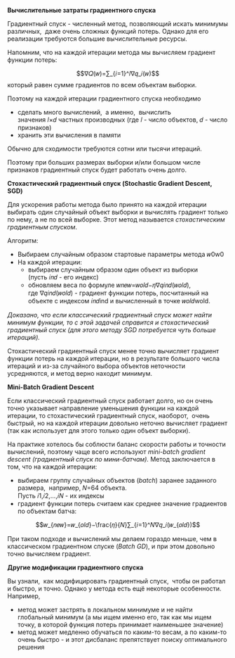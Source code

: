 
**Вычислительные затраты градиентного спуска**

Градиентный спуск - численный метод, позволяющий искать минимумы различных,  даже очень сложных функций потерь. Однако для его реализации требуются большие вычислительные ресурсы.

Напомним, что на каждой итерации метода мы вычисляем градиент функции потерь:

$$∇𝑄(𝑤)=∑_{𝑖=1}^𝑙∇𝑞_𝑖(𝑤)$$
который равен сумме градиентов по всем объектам выборки.

Поэтому на каждой итерации градиентного спуска необходимо

- сделать много вычислений,  а именно,  вычислить значения 𝑙×𝑑 частных производных (где 𝑙 - число объектов, 𝑑 - число признаков)
- хранить эти вычисления в памяти

Обычно для сходимости требуются сотни или тысячи итераций.

Поэтому при больших размерах выборки и/или большом числе признаков градиентный спуск будет работать очень долго.

**Стохастический градиентный спуск (Stochastic Gradient Descent, SGD)**

Для ускорения работы метода было принято на каждой итерации выбирать один случайный объект выборки и вычислять градиент только по нему, а не по всей выборке. Этот метод называется _стохастическим градиентным спуском_.

Алгоритм:

- Выбираем случайным образом стартовые параметры метода 𝑤0w0​
- На каждой итерации:
    - выбираем случайным образом один объект из выборки (пусть 𝑖𝑛𝑑 - его индекс)
    - обновляем веса по формуле 𝑤𝑛𝑒𝑤=𝑤𝑜𝑙𝑑−𝜂∇𝑞𝑖𝑛𝑑(𝑤𝑜𝑙𝑑),    
        где ∇𝑞𝑖𝑛𝑑(𝑤𝑜𝑙𝑑) - градиент функции потерь, посчитанный на объекте с индексом 𝑖𝑛𝑑ind и вычисленный в точке 𝑤𝑜𝑙𝑑wold​.

_Доказано, что если классический градиентный спуск может найти минимум функции, то с этой задачей справится и стохастический градиентный спуск (для этого методу SGD потребуется чуть больше итераций)._

Стохастический градиентный спуск менее точно вычисляет градиент функции потерь на каждой итерации, но в результате большого числа итераций и из-за случайного выбора объектов неточности усредняются, и метод верно находит минимум.

**Mini-Batch Gradient Descent**

Если классический градиентный спуск работает долго, но он очень точно указывает направление уменьшения функции на каждой итерации, то стохастический градиентный спуск, наоборот,  очень быстрый, но на каждой итерации довольно неточно вычисляет градиент (так как использует для этого только один объект выборки).

На практике хотелось бы соблюсти баланс скорости работы и точности вычислений, поэтому чаще всего используют _mini-batch gradient descent (градиентный спуск по мини-батчам)._ Метод заключается в том, что на каждой итерации:

- выбираем группу случайных объектов (_batch_) заранее заданного размера,  например, 𝑁=64 объекта.   
    Пусть 𝑖1,𝑖2,...,𝑖𝑁​ - их индексы
- градиент функции потерь считаем как среднее значение градиентов по объектам батча:

$$𝑤_{𝑛𝑒𝑤}=𝑤_{𝑜𝑙𝑑}−\frac{𝜂}{𝑁}∑_{𝑖=1}^𝑁∇𝑞_𝑖(𝑤_{𝑜𝑙𝑑})$$

При таком подходе и вычислений мы делаем гораздо меньше, чем в классическом градиентном спуске (_Batch GD_), и при этом довольно точно вычисляем градиент.

**Другие модификации градиентного спуска**

Вы узнали,  как модифицировать градиентный спуск,  чтобы он работал и быстро, и точно. Однако у метода есть ещё некоторые особенности. Например,

- метод может застрять в локальном минимуме и не найти глобальный минимум (а мы ищем именно его, так как мы ищем точку, в которой функция потерь принимает наименьшее значение)
- метод может медленно обучаться по каким-то весам, а по каким-то очень быстро - и этот дисбаланс препятствует поиску оптимального решения